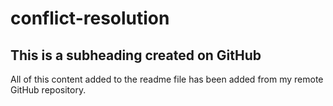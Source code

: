 # conflict-resolution

  ## This is a subheading created on GitHub

  All of this content added to the readme file has been added from my remote GitHub repository.
  
  
  
  
